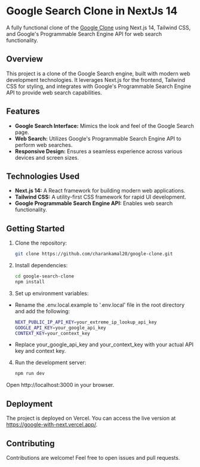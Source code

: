 # Google Search Clone in NextJs 14

A fully functional clone of the [Google Clone](https://google-with-next.vercel.app/) using Next.js 14, Tailwind CSS, and Google's Programmable Search Engine API for web search functionality.

## Overview

This project is a clone of the Google Search engine, built with modern web development technologies. It leverages Next.js for the frontend, Tailwind CSS for styling, and integrates with Google's Programmable Search Engine API to provide web search capabilities.

## Features

- **Google Search Interface:** Mimics the look and feel of the Google Search page.
- **Web Search:** Utilizes Google's Programmable Search Engine API to perform web searches.
- **Responsive Design:** Ensures a seamless experience across various devices and screen sizes.

## Technologies Used

- **Next.js 14:** A React framework for building modern web applications.
- **Tailwind CSS:** A utility-first CSS framework for rapid UI development.
- **Google Programmable Search Engine API:** Enables web search functionality.

## Getting Started

1. Clone the repository:

   ```bash
   git clone https://github.com/charankamal20/google-clone.git
   
2. Install dependencies:


    ```bash
    cd google-search-clone
    npm install

3. Set up environment variables:

 - Rename the .env.local.example to '.env.local' file in the root directory and add the following:

    ```bash
    NEXT_PUBLIC_IP_API_KEY=your_extreme_ip_lookup_api_key
    GOOGLE_API_KEY=your_google_api_key
    CONTEXT_KEY=your_context_key

 - Replace your_google_api_key and your_context_key with your actual API key and context key.

4. Run the development server:

    ```bash
    npm run dev

Open http://localhost:3000 in your browser.

## Deployment

The project is deployed on Vercel. You can access the live version at https://google-with-next.vercel.app/.

## Contributing

Contributions are welcome! Feel free to open issues and pull requests.